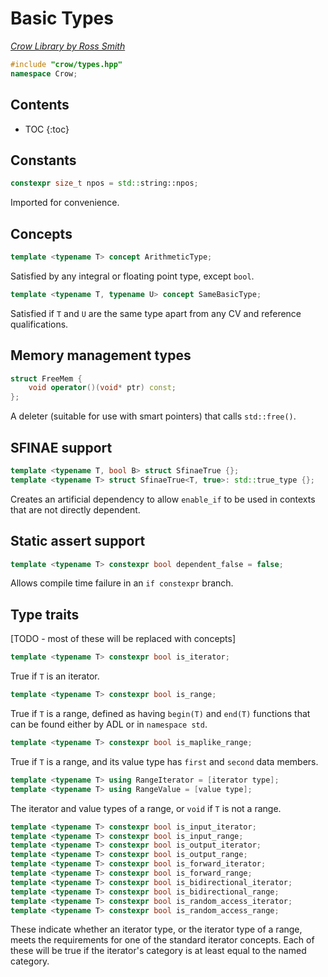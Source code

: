 # Basic Types

_[Crow Library by Ross Smith](index.html)_

```c++
#include "crow/types.hpp"
namespace Crow;
```

## Contents

* TOC
{:toc}

## Constants

```c++
constexpr size_t npos = std::string::npos;
```

Imported for convenience.

## Concepts

```c++
template <typename T> concept ArithmeticType;
```

Satisfied by any integral or floating point type, except `bool`.

```c++
template <typename T, typename U> concept SameBasicType;
```

Satisfied if `T` and `U` are the same type apart from any CV and reference
qualifications.

## Memory management types

```c++
struct FreeMem {
    void operator()(void* ptr) const;
};
```

A deleter (suitable for use with smart pointers) that calls `std::free()`.

## SFINAE support

```c++
template <typename T, bool B> struct SfinaeTrue {};
template <typename T> struct SfinaeTrue<T, true>: std::true_type {};
```

Creates an artificial dependency to allow `enable_if` to be used in contexts
that are not directly dependent.

## Static assert support

```c++
template <typename T> constexpr bool dependent_false = false;
```

Allows compile time failure in an `if constexpr` branch.

## Type traits

[TODO - most of these will be replaced with concepts]

```c++
template <typename T> constexpr bool is_iterator;
```

True if `T` is an iterator.

```c++
template <typename T> constexpr bool is_range;
```

True if `T` is a range, defined as having `begin(T)` and `end(T)` functions
that can be found either by ADL or in `namespace std`.

```c++
template <typename T> constexpr bool is_maplike_range;
```

True if `T` is a range, and its value type has `first` and `second` data
members.

```c++
template <typename T> using RangeIterator = [iterator type];
template <typename T> using RangeValue = [value type];
```

The iterator and value types of a range, or `void` if `T` is not a range.

```c++
template <typename T> constexpr bool is_input_iterator;
template <typename T> constexpr bool is_input_range;
template <typename T> constexpr bool is_output_iterator;
template <typename T> constexpr bool is_output_range;
template <typename T> constexpr bool is_forward_iterator;
template <typename T> constexpr bool is_forward_range;
template <typename T> constexpr bool is_bidirectional_iterator;
template <typename T> constexpr bool is_bidirectional_range;
template <typename T> constexpr bool is_random_access_iterator;
template <typename T> constexpr bool is_random_access_range;
```

These indicate whether an iterator type, or the iterator type of a range,
meets the requirements for one of the standard iterator concepts. Each of
these will be true if the iterator's category is at least equal to the named
category.
